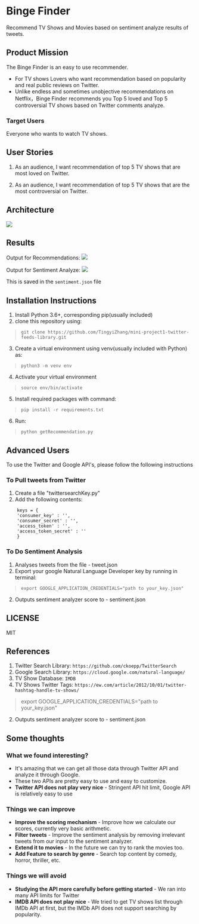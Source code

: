 # Binge Finder

Recommend TV Shows and Movies based on sentiment analyze results of tweets.

## Product Mission
The Binge Finder is an easy to use recommender.
- For TV shows Lovers who want recommendation based on popularity and real public reviews on Twitter.
- Unlike endless and sometimes unobjective recommendations on Netflix，Binge Finder recommends you Top 5 loved and Top 5 controversial TV shows based on Twitter comments analyze.

### Target Users

Everyone who wants to watch TV shows.

## User Stories

1. As an audience, I want recommendation of top 5 TV shows that are most loved on Twitter.

2. As an audience, I want recommendation of top 5 TV shows that are the most controversial on Twitter.  

## Architecture

<img src="https://github.com/TingyiZhang/mini-project1-twitter-feeds-library/blob/master/Binge_FInder.jpg">

## Results

Output for Recommendations: 
<img src="https://github.com/TingyiZhang/mini-project1-twitter-feeds-library/blob/master/command-line-output.JPG">

Output for Sentiment Analyze:
<img src="https://github.com/TingyiZhang/mini-project1-twitter-feeds-library/blob/feature/sentiment_analyser/senntiment-screen.JPG">


This is saved in the `sentiment.json` file


## Installation Instructions

1. Install Python 3.6+, corresponding pip(usually included)
2. clone this repository using:
>`git clone https://github.com/TingyiZhang/mini-project1-twitter-feeds-library.git`
3. Create a virtual environment using venv(usually included with Python) as:
>`python3 -m venv env`
4. Activate your virtual environment
>`source env/bin/activate`
5. Install required packages with command:
>`pip install -r requirements.txt`
6. Run:
>`python getRecommendation.py`


## Advanced Users

To use the Twitter and Google API's, please follow the following instructions  

### To Pull tweets from Twitter

1. Create a file "twittersearchKey.py"
2. Add the following contents:
```
    keys = {
    'consumer_key' : '',
    'consumer_secret' : '',
    'access_token' : '',
    'access_token_secret' : ''
    }
```


### To Do Sentiment Analysis

1. Analyses tweets from the file - tweet.json
2. Export your google Natural Language Developer key by running in terminal:
>`export GOOGLE_APPLICATION_CREDENTIALS="path to your_key.json"`
2. Outputs sentiment analyzer score to - sentiment.json


## LICENSE
MIT

## References
1. Twitter Search Library:  `https://github.com/ckoepp/TwitterSearch`
2. Google Search Library: `https://cloud.google.com/natural-language/`
3. TV Show Database: `IMDB`
4. TV Shows Twitter Tags: `https://ew.com/article/2012/10/01/twitter-hashtag-handle-tv-shows/`
>export GOOGLE_APPLICATION_CREDENTIALS="path to your_key.json"
2. Outputs sentiment analyzer score to - sentiment.json

## Some thoughts
### What we found interesting?
- It's amazing that we can get all those data through Twitter API and analyze it through Google.
- These two APIs are pretty easy to use and easy to customize.
- **Twitter API does not play very nice** - Stringent API hit limit, Google API is relatively easy to use


### Things we can improve
- **Improve the scoring mechanism** - Improve how we calculate our scores, currently very basic arithmetic.
- **Filter tweets** - Improve the sentiment analysis by removing irrelevant tweets from our input to the sentiment analyzer.
- **Extend it to movies** - In the future we can try to rank the movies too.
- **Add Feature to search by genre** - Search top content by comedy, horror, thriller, etc. 

### Things we will avoid
- **Studying the API more carefully before getting started** - We ran into many API limits for Twitter
- **IMDB API does not play nice** - We tried to get TV shows list through IMDb API at first, but the IMDb API does not support searching by popularity. 

